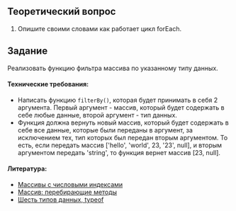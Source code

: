 ## Теоретический вопрос

1. Опишите своими словами как работает цикл forEach.

## Задание

Реализовать функцию фильтра массива по указанному типу данных.

#### Технические требования:
- Написать функцию `filterBy()`, которая будет принимать в себя 2 аргумента. Первый аргумент - массив, который будет содержать в себе любые данные, второй аргумент - тип данных.
- Функция должна вернуть новый массив, который будет содержать в себе все данные, которые были переданы в аргумент, за исключением тех, тип которых был передан вторым аргументом. То есть, если передать массив ['hello', 'world', 23, '23', null], и вторым аргументом передать 'string', то функция вернет массив [23, null]. 

#### Литература:
- [Массивы с числовыми индексами](http://learn.javascript.ru/array)
- [Массив: перебирающие методы](http://learn.javascript.ru/array-iteration)
- [Шесть типов данных, typeof](https://learn.javascript.ru/types-intro)